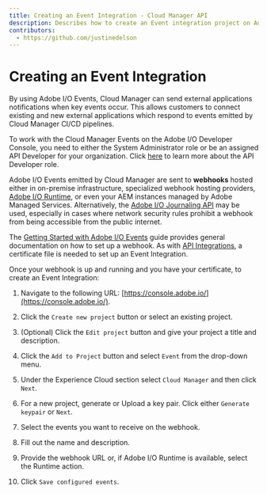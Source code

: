 ```yaml
---
title: Creating an Event Integration - Cloud Manager API
description: Describes how to create an Event integration project on Adobe I/O Developer Console
contributors:
  - https://github.com/justinedelson
---
```


# Creating an Event Integration

By using Adobe I/O Events, Cloud Manager can send external applications notifications when key events occur. This allows customers to connect existing and new external applications which respond to events emitted by Cloud Manager CI/CD pipelines.

To work with the Cloud Manager Events on the Adobe I/O Developer Console, you need to either the System Administrator role or be an assigned API Developer for your organization. Click [here](http://www.adobe.com/go/aac_api_prod_learn) to learn more about the API Developer role.

Adobe I/O Events emitted by Cloud Manager are sent to **webhooks** hosted either in on-premise infrastructure, specialized webhook hosting providers, [Adobe I/O Runtime](https://www.adobe.io/apis/cloudplatform/runtime.html), or even your AEM instances managed by Adobe Managed Services. Alternatively, the [Adobe I/O Journaling API](https://www.adobe.io/apis/experienceplatform/events/docs.html#!adobedocs/adobeio-events/master/api/journaling_api.md) may be used, especially in cases where network security rules prohibit a webhook from being accessible from the public internet.

The [Getting Started with Adobe I/O Events](https://www.adobe.io/apis/cloudplatform/events/documentation.html) guide provides general documentation on how to set up a webhook. As with [API Integrations](create-api-integration.html), a certificate file is needed to set up an Event Integration.

Once your webhook is up and running and you have your certificate, to create an Event Integration:

1. Navigate to the following URL: [https://console.adobe.io/](https://console.adobe.io/).

2. Click the `Create new project` button or select an existing project.

3. (Optional) Click the `Edit project` button and give your project a title and description.

4. Click the `Add to Project` button and select `Event` from the drop-down menu.

5. Under the Experience Cloud section select `Cloud Manager` and then click `Next`.

6. For a new project, generate or Upload a key pair. Click either `Generate keypair` or `Next`.

7. Select the events you want to receive on the webhook.

8. Fill out the name and description.

9. Provide the webhook URL or, if Adobe I/O Runtime is available, select the Runtime action.

10. Click `Save configured events`.
